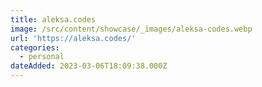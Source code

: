 ```yaml
---
title: aleksa.codes
image: /src/content/showcase/_images/aleksa-codes.webp
url: 'https://aleksa.codes/'
categories:
  - personal
dateAdded: 2023-03-06T18:09:38.000Z
---
```


